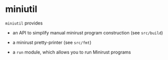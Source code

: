 # miniutil

`miniutil` provides

- an API to simplify manual minirust program construction (see `src/build`)

- a minirust pretty-printer (see `src/fmt`)

- a `run` module, which allows you to run Minirust programs
